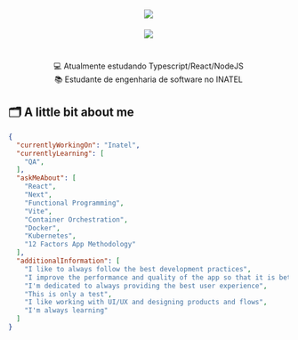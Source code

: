 <h1 align="center">
  <a href="https://git.io/typing-svg">
    <img src="https://readme-typing-svg.herokuapp.com/?lines=Hello,+There!+👋;My+name+is+Guerzony....;Nice+to+meet+you!&center=true&size=30">
  </a>
</h1>

<h5 align="center">
  <a href="https://www.instagram.com/gabrielhcgr/" ><img src="https://img.shields.io/badge/-Instagram-%23E4405F?style=for-the-badge&logo=instagram&logoColor=white"    target="_blank"></a>
</h5>

<p align="center"> 
    <br>
 💻 Atualmente estudando Typescript/React/NodeJS
   <br>
 📚 Estudante de engenharia de software no INATEL
    <br>
  

## :card_index_dividers: A little bit about me

```json
{
  "currentlyWorkingOn": "Inatel",
  "currentlyLearning": [
    "QA",
  ],
  "askMeAbout": [
    "React",
    "Next",
    "Functional Programming",
    "Vite",
    "Container Orchestration",
    "Docker",
    "Kubernetes",
    "12 Factors App Methodology"
  ],
  "additionalInformation": [
    "I like to always follow the best development practices",
    "I improve the performance and quality of the app so that it is better every day",
    "I'm dedicated to always providing the best user experience",
    "This is only a test",
    "I like working with UI/UX and designing products and flows",
    "I'm always learning"
  ]
}
```
  

</div>
 
  
  
  
